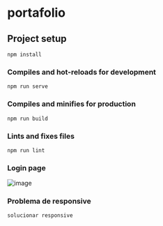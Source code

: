 # portafolio

## Project setup
```
npm install
```

### Compiles and hot-reloads for development
```
npm run serve
```

### Compiles and minifies for production
```
npm run build
```

### Lints and fixes files
```
npm run lint
```

### Login page
![image](https://user-images.githubusercontent.com/65191925/168055675-99185bc1-5094-46d6-9265-5ae553db0703.png)
### Problema de responsive
```
solucionar responsive 
